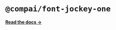 # `@compai/font-jockey-one`

[**Read the docs &rarr;**](https://components.ai/docs/typefaces/jockey-one)
